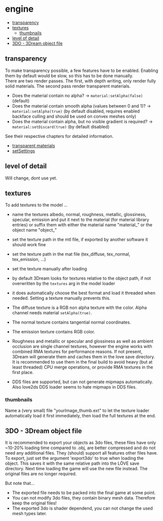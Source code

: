 # engine
- [transparency](#transparency)
- [textures](#textures)
  * [thumbnails](#thumbnails)
- [level of detail](#level-of-detail)
- [3DO - 3Dream object file](#3do---3dream-object-file)  

## transparency
To make transparency possible, a few features have to be enabled. Enabling them by default would be slow, so this has to be done manually.  
There are two render passes. The first, with depth writing, only render fully solid materials. The second pass render transparent materials.    

* Does the material contain no alpha? -> `material:setAlpha(false)` (default)
* Does the material contain smooth alpha (values between 0 and 1)? -> `material:setAlpha(true)` (by default disabled, requires enabled backface culling and should be used on convex meshes only)
* Does the material contain alpha, but no visible gradient is required? -> `material:setDiscard(true)` (by default disabled)


See their respective chapters for detailed information.
* [transparent materials](#transparent-materials)
* [setSettings](#setsettings)



## level of detail
Will change, dont use yet.



## textures
To add textures to the model ...
* name the textures albedo, normal, roughness, metallic, glossiness, specular, emission and put it next to the material (for material library entries) or suffix them with either the material name "material_" or the object name "object_"
* set the texture path in the mtl file, if exported by another software it should work fine
* set the texture path in the mat file (tex_diffuse, tex_normal, tex_emission, ...)
* set the texture manually after loading
* by default 3Dream looks for textures relative to the object path, if not overwritten by the `textures` arg in the model loader
* it does automatically choose the best format and load it threaded when needed. Setting a texture manually prevents this.

* The diffuse texture is a RGB non alpha texture with the color. Alpha channel needs material `setAlpha(true)`.
* The normal texture contains tangential normal coordinates.
* The emission texture contains RGB color.
* Roughness and metallic or specular and glossiness as well as ambient occlusion are single channel textures, however the engine works with combined RMA textures for performance reasons. If not present, 3Dream will generate them and caches them in the love save directory. It is recommended to use them in the final build to avoid heavy (but at least threaded) CPU merge operations, or provide RMA textures in the first place.
* DDS files are supported, but can not generate mipmaps automatically. Also love2ds DDS loader seems to hate mipmaps in DDS files.



### thumbnails
Name a (very small) file "yourImage_thumb.ext" to let the texture loader automatically load it first immediately, then load the full textures at the end.



## 3DO - 3Dream object file
It is recommended to export your objects as 3do files, these files have only ~10-20% loading time compared to .obj, are better compressed and do not need any additional files. They (should) support all features other files have.
To export, just set the argument 'export3do' to true when loading the object. This saves it with the same relative path into the LÖVE save directory. Next time loading the game will use the new file instead. The original files are no longer required.

But note that...
* The exported file needs to be packed into the final game at some point.
* You can not modify 3do files, they contain binary mesh data. Therefore keep the original files!
* The exported 3do is shader dependend, you can not change the used mesh types later.